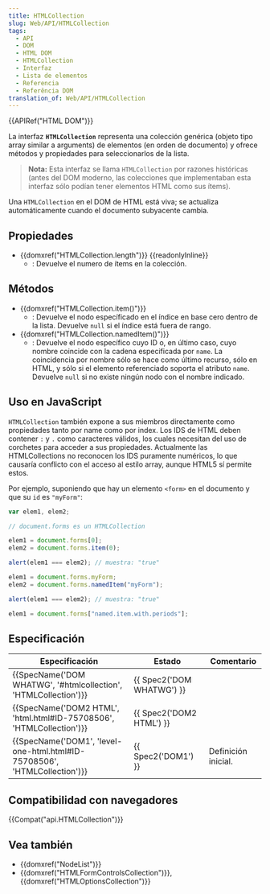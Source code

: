 ```yaml
---
title: HTMLCollection
slug: Web/API/HTMLCollection
tags:
  - API
  - DOM
  - HTML DOM
  - HTMLCollection
  - Interfaz
  - Lista de elementos
  - Referencia
  - Referência DOM
translation_of: Web/API/HTMLCollection
---
```


{{APIRef("HTML DOM")}}

La interfaz **`HTMLCollection`** representa una colección genérica (objeto tipo array similar a arguments) de elementos (en orden de documento) y ofrece métodos y propiedades para seleccionarlos de la lista.

> **Nota:** Esta interfaz se llama `HTMLCollection` por razones históricas (antes del DOM moderno, las colecciones que implementaban esta interfaz sólo podían tener elementos HTML como sus ítems).

Una `HTMLCollection` en el DOM de HTML está viva; se actualiza automáticamente cuando el documento subyacente cambia.

## Propiedades

- {{domxref("HTMLCollection.length")}} {{readonlyInline}}
  - : Devuelve el numero de ítems en la colección.

## Métodos

- {{domxref("HTMLCollection.item()")}}
  - : Devuelve el nodo específicado en el índice en base cero dentro de la lista. Devuelve `null` si el índice está fuera de rango.
- {{domxref("HTMLCollection.namedItem()")}}
  - : Devuelve el nodo específico cuyo ID o, en último caso, cuyo nombre coincide con la cadena especificada por `name`. La coincidencia por nombre sólo se hace como último recurso, sólo en HTML, y sólo si el elemento referenciado soporta el atributo `name`. Devuelve `null` si no existe ningún nodo con el nombre indicado.

## Uso en JavaScript

`HTMLCollection` también expone a sus miembros directamente como propiedades tanto por name como por index. Los IDS de HTML deben contener `:` y `.` como caracteres válidos, los cuales necesitan del uso de corchetes para acceder a sus propiedades. Actualmente las HTMLCollections no reconocen los IDS puramente numéricos, lo que causaría conflicto con el acceso al estilo array, aunque HTML5 sí permite estos.

Por ejemplo, suponiendo que hay un elemento `<form>` en el documento y que su `id` es `"myForm"`:

```js
var elem1, elem2;

// document.forms es un HTMLCollection

elem1 = document.forms[0];
elem2 = document.forms.item(0);

alert(elem1 === elem2); // muestra: "true"

elem1 = document.forms.myForm;
elem2 = document.forms.namedItem("myForm");

alert(elem1 === elem2); // muestra: "true"

elem1 = document.forms["named.item.with.periods"];
```

## Especificación

| Especificación                                                                                   | Estado                           | Comentario          |
| ------------------------------------------------------------------------------------------------ | -------------------------------- | ------------------- |
| {{SpecName('DOM WHATWG', '#htmlcollection', 'HTMLCollection')}}             | {{ Spec2('DOM WHATWG') }} |                     |
| {{SpecName('DOM2 HTML', 'html.html#ID-75708506', 'HTMLCollection')}}     | {{ Spec2('DOM2 HTML') }} |                     |
| {{SpecName('DOM1', 'level-one-html.html#ID-75708506', 'HTMLCollection')}} | {{ Spec2('DOM1') }}         | Definición inicial. |

## Compatibilidad con navegadores

{{Compat("api.HTMLCollection")}}

## Vea también

- {{domxref("NodeList")}}
- {{domxref("HTMLFormControlsCollection")}}, {{domxref("HTMLOptionsCollection")}}
